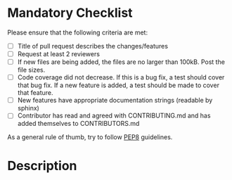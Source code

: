# Mandatory Checklist

Please ensure that the following criteria are met:

- [ ] Title of pull request describes the changes/features
- [ ] Request at least 2 reviewers
- [ ] If new files are being added, the files are no larger than 100kB. Post the file sizes.
- [ ] Code coverage did not decrease. If this is a bug fix, a test should cover that bug fix. If a new feature is added, a test should be made to cover that feature.
- [ ] New features have appropriate documentation strings (readable by sphinx)
- [ ] Contributor has read and agreed with CONTRIBUTING.md and has added themselves to CONTRIBUTORS.md 

As a general rule of thumb, try to follow [PEP8](https://www.python.org/dev/peps/pep-0008/) guidelines.

# Description
